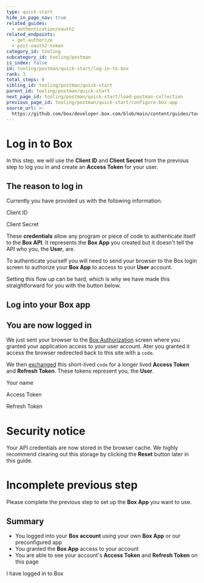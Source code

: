```yaml
---
type: quick-start
hide_in_page_nav: true
related_guides:
  - authentication/oauth2
related_endpoints:
  - get-authorize
  - post-oauth2-token
category_id: tooling
subcategory_id: tooling/postman
is_index: false
id: tooling/postman/quick-start/log-in-to-box
rank: 3
total_steps: 6
sibling_id: tooling/postman/quick-start
parent_id: tooling/postman/quick-start
next_page_id: tooling/postman/quick-start/load-postman-collection
previous_page_id: tooling/postman/quick-start/configure-box-app
source_url: >-
  https://github.com/box/developer.box.com/blob/main/content/guides/tooling/postman/quick-start/3-log-in-to-box.md
---
```

# Log in to Box

<Choice option='postman.app_type' value='create_new,use_existing,clicked' color='none'>

In this step, we will use the **Client ID** and **Client Secret** from the
previous step to log you in and create an **Access Token** for your user.

## The reason to log in

Currently you have provided us with the following information.

<Store disabled inline id='postman_credentials.client_id'>

Client ID

</Store>

<Store disabled inline obscured id='postman_credentials.client_secret'>

Client Secret

</Store>

These **credentials** allow any program or piece of code to authenticate
itself to the **Box API**. It represents the **Box App** you created but it
doesn't tell the API who you, the **User**, are.

To authenticate yourself you will need to send your browser to the Box login
screen to authorize your **Box App** to access to your **User** account.

Setting this flow up can be hard, which is why we have made this
straightforward for you with the button below.

## Log into your Box app

<Trigger option='postman.login' value='clicked'>

<LoginButton id='postman_credentials' >

</LoginButton>

</Trigger>

<LoggedIn id='postman_credentials'>

## You are now logged in

We just sent your browser to the [Box Authorization](e://get-authorize)
screen where you granted your application access to your user account. Ater
you granted it access the browser redirected back to this site with a `code`.

We then [exchanged](e://post-oauth2-token) this short-lived `code` for a
longer lived **Access Token** and **Refresh Token**. These tokens represent
you, the **User**.

<Store disabled inline id='postman_credentials' field='name'>

Your name

</Store>

<Store disabled inline obscured id='postman_credentials' field='access_token'>

Access Token

</Store>

<Store disabled inline obscured id='postman_credentials' field='refresh_token'>

Refresh Token

</Store>

<Message danger>

# Security notice

Your API credentials are now stored in the browser cache. We highly
recommend clearing out this storage by clicking the **Reset** button
later in this guide.

</Message>

</LoggedIn>

</Choice>

<Choice option='postman.app_type' unset color='none'>

<Message danger>

# Incomplete previous step

Please complete the previous step to set up the **Box App** you want
to use.

</Message>

</Choice>

<Choice option='postman.login' value='clicked' color='none'>

## Summary

* You logged into your **Box account** using your own **Box App** or our
  preconfigured app
* You granted the **Box App** access to your account
* You are able to see your account's **Access Token** and **Refresh Token**
  on this page

</Choice>

<Observe option='postman.login' value='clicked'>

<Next>

I have logged in to Box

</Next>

</Observe>